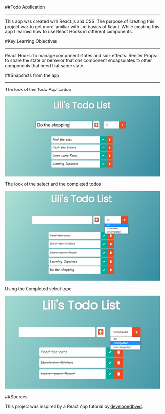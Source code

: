##Todo Application
____________________________
This app was created with React.js and CSS. The purpose of creating this project was to get more familiar with the basics of React. While creating this app I learned how to use React Hooks in different components.

#Key Learning Objectives
____________________________
React Hooks: to manage component states and side effects.
Render Props: to share the state or behavior that one component encapsulates to other components that need that same state.

##Snapshots from the app
____________________________

The look of the Todo Application

![](docs/todo-app-default.png)

The look of the select and the completed todos

![](docs/todo-app-completed.png)

Using the Completed select type

![](docs/todo-app-completed-only.png)

##Sources

This project was inspired by a React App tutorial by [developedbyed](https://github.com/developedbyed).